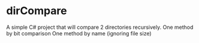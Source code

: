 # dirCompare

A simple C# project that will compare 2 directories recursively. 
One method by bit comparison
One method by name (ignoring file size)

